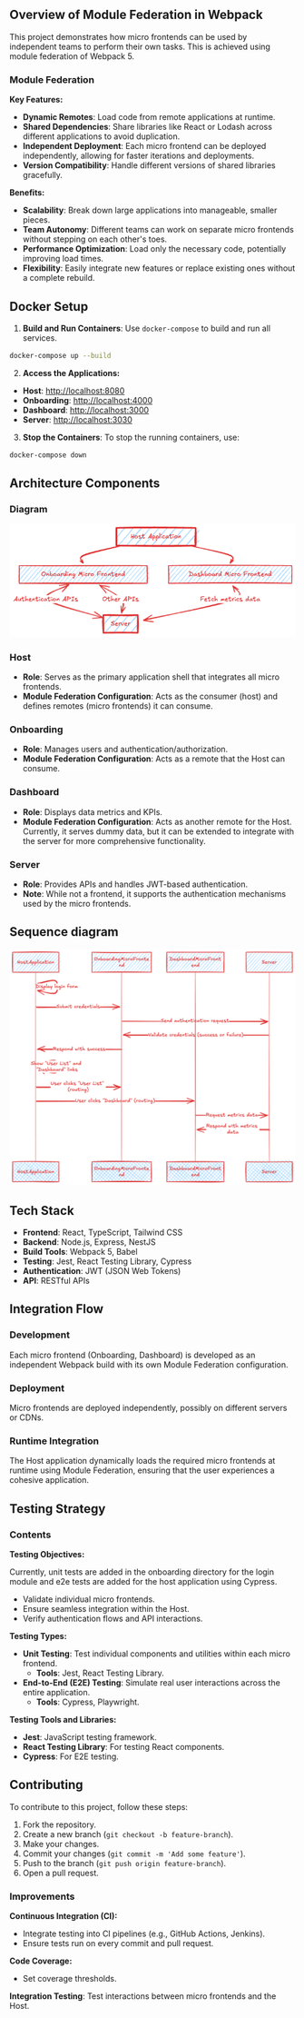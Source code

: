 ## Overview of Module Federation in Webpack

This project demonstrates how micro frontends can be used by independent teams to perform their own tasks. This is achieved using module federation of Webpack 5.

### Module Federation

**Key Features:**

- **Dynamic Remotes**: Load code from remote applications at runtime.
- **Shared Dependencies**: Share libraries like React or Lodash across different applications to avoid duplication.
- **Independent Deployment**: Each micro frontend can be deployed independently, allowing for faster iterations and deployments.
- **Version Compatibility**: Handle different versions of shared libraries gracefully.

**Benefits:**

- **Scalability**: Break down large applications into manageable, smaller pieces.
- **Team Autonomy**: Different teams can work on separate micro frontends without stepping on each other's toes.
- **Performance Optimization**: Load only the necessary code, potentially improving load times.
- **Flexibility**: Easily integrate new features or replace existing ones without a complete rebuild.

## Docker Setup

1. **Build and Run Containers**: Use `docker-compose` to build and run all services.

```sh
docker-compose up --build
```
2. **Access the Applications:**

- **Host**: [http://localhost:8080](http://localhost:8080)
- **Onboarding**: [http://localhost:4000](http://localhost:4000)
- **Dashboard**: [http://localhost:3000](http://localhost:3000)
- **Server**: [http://localhost:3030](http://localhost:3030)
3. **Stop the Containers**: To stop the running containers, use:

```sh
docker-compose down
```

## Architecture Components

### Diagram

![Micro Frontends Architecture](assets/arch.png)

### Host

- **Role**: Serves as the primary application shell that integrates all micro frontends.
- **Module Federation Configuration**: Acts as the consumer (host) and defines remotes (micro frontends) it can consume.

### Onboarding

- **Role**: Manages users and authentication/authorization.
- **Module Federation Configuration**: Acts as a remote that the Host can consume.

### Dashboard

- **Role**: Displays data metrics and KPIs.
- **Module Federation Configuration**: Acts as another remote for the Host. Currently, it serves dummy data, but it can be extended to integrate with the server for more comprehensive functionality.

### Server

- **Role**: Provides APIs and handles JWT-based authentication.
- **Note**: While not a frontend, it supports the authentication mechanisms used by the micro frontends.

## Sequence diagram

![Sequence Diagram](assets/sd.png)

## Tech Stack

- **Frontend**: React, TypeScript, Tailwind CSS
- **Backend**: Node.js, Express, NestJS
- **Build Tools**: Webpack 5, Babel
- **Testing**: Jest, React Testing Library, Cypress
- **Authentication**: JWT (JSON Web Tokens)
- **API**: RESTful APIs

## Integration Flow

### Development

Each micro frontend (Onboarding, Dashboard) is developed as an independent Webpack build with its own Module Federation configuration.

### Deployment

Micro frontends are deployed independently, possibly on different servers or CDNs.

### Runtime Integration

The Host application dynamically loads the required micro frontends at runtime using Module Federation, ensuring that the user experiences a cohesive application.

## Testing Strategy

### Contents

**Testing Objectives:**

Currently, unit tests are added in the onboarding directory for the login module and e2e tests are added for the host application using Cypress.

- Validate individual micro frontends.
- Ensure seamless integration within the Host.
- Verify authentication flows and API interactions.

**Testing Types:**

- **Unit Testing**: Test individual components and utilities within each micro frontend.
  - **Tools**: Jest, React Testing Library.
- **End-to-End (E2E) Testing**: Simulate real user interactions across the entire application.
  - **Tools**: Cypress, Playwright.

**Testing Tools and Libraries:**

- **Jest**: JavaScript testing framework.
- **React Testing Library**: For testing React components.
- **Cypress**: For E2E testing.

## Contributing

To contribute to this project, follow these steps:

1. Fork the repository.
2. Create a new branch (`git checkout -b feature-branch`).
3. Make your changes.
4. Commit your changes (`git commit -m 'Add some feature'`).
5. Push to the branch (`git push origin feature-branch`).
6. Open a pull request.

### Improvements

**Continuous Integration (CI):**

- Integrate testing into CI pipelines (e.g., GitHub Actions, Jenkins).
- Ensure tests run on every commit and pull request.

**Code Coverage:**

- Set coverage thresholds.

**Integration Testing**: Test interactions between micro frontends and the Host.
